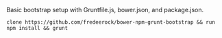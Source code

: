 Basic bootstrap setup with Gruntfile.js, bower.json, and package.json.

	clone https://github.com/fredeerock/bower-npm-grunt-bootstrap && run npm install && grunt
